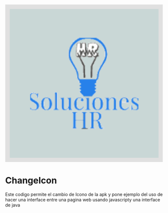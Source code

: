 ![Soluciones HR](https://github.com/HRDTech/ChangeIcon/blob/master/app/src/main/ic_launcher-playstore.png)


# ChangeIcon
Este codigo permite el cambio de Icono de la apk y pone ejemplo del uso de hacer una interface entre una pagina web usando javascripty una interface de java
